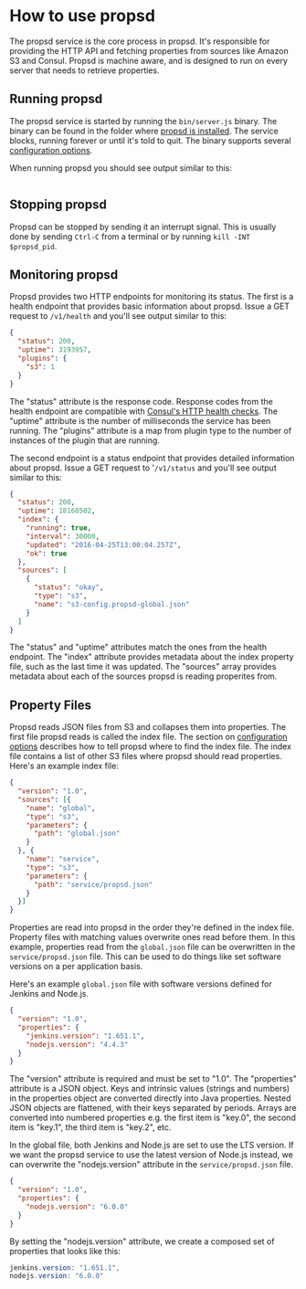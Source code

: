 # How to use propsd #

The propsd service is the core process in propsd. It's responsible for
providing the HTTP API and fetching properties from sources like Amazon S3 and
Consul. Propsd is machine aware, and is designed to run on every server that
needs to retrieve properties.

## Running propsd ##

The propsd service is started by running the `bin/server.js` binary. The binary
can be found in the folder where [propsd is installed][installation]. The
service blocks, running forever or until it's told to quit. The binary supports
several [configuration options][configuration].

When running propsd you should see output similar to this:

~~~text
~~~

## Stopping propsd ##

Propsd can be stopped by sending it an interrupt signal. This is usually done
by sending `Ctrl-C` from a terminal or by running `kill -INT $propsd_pid`.

## Monitoring propsd ##

Propsd provides two HTTP endpoints for monitoring its status. The first is
a health endpoint that provides basic information about propsd. Issue a GET
request to `/v1/health` and you'll see output similar to this:

~~~json
{
  "status": 200,
  "uptime": 3193957,
  "plugins": {
    "s3": 1
  }
}
~~~

The "status" attribute is the response code. Response codes from the health
endpoint are compatible with [Consul's HTTP health checks][consul]. The
"uptime" attribute is the number of milliseconds the service has been running.
The "plugins" attribute is a map from plugin type to the number of instances of
the plugin that are running.

The second endpoint is a status endpoint that provides detailed information
about propsd. Issue a GET request to '`/v1/status` and you'll see output
similar to this:

~~~json
{
  "status": 200,
  "uptime": 18160502,
  "index": {
    "running": true,
    "interval": 30000,
    "updated": "2016-04-25T13:00:04.257Z",
    "ok": true
  },
  "sources": [
    {
      "status": "okay",
      "type": "s3",
      "name": "s3-config.propsd-global.json"
    }
  ]
}
~~~

The "status" and "uptime" attributes match the ones from the health endpoint.
The "index" attribute provides metadata about the index property file, such as
the last time it was updated. The "sources" array provides metadata about each
of the sources propsd is reading properites from.

## Property Files ##

Propsd reads JSON files from S3 and collapses them into properties. The first
file propsd reads is called the index file. The section on [configuration
options][configuration] describes how to tell propsd where to find the index
file. The index file contains a list of other S3 files where propsd should read
properties. Here's an example index file:

~~~json
{
  "version": "1.0",
  "sources": [{
    "name": "global",
    "type": "s3",
    "parameters": {
      "path": "global.json"
    }
  }, {
    "name": "service",
    "type": "s3",
    "parameters": {
      "path": "service/propsd.json"
    }
  }]
}
~~~

Properties are read into propsd in the order they're defined in the index file.
Property files with matching values overwrite ones read before them. In this
example, properties read from the `global.json` file can be overwritten in
the `service/propsd.json` file. This can be used to do things like set software
versions on a per application basis.

Here's an example `global.json` file with software versions defined for Jenkins
and Node.js.

~~~json
{
  "version": "1.0",
  "properties": {
    "jenkins.version": "1.651.1",
    "nodejs.version": "4.4.3"
  }
}
~~~

The "version" attribute is required and must be set to "1.0". The "properties"
attribute is a JSON object. Keys and intrinsic values (strings and numbers) in
the properties object are converted directly into Java properties. Nested JSON
objects are flattened, with their keys separated by periods. Arrays are
converted into numbered properties e.g. the first item is "key.0", the second
item is "key.1", the third item is "key.2", etc.

In the global file, both Jenkins and Node.js are set to use the LTS version. If
we want the propsd service to use the latest version of Node.js instead, we
can overwrite the "nodejs.version" attribute in the `service/propsd.json` file.

~~~json
{
  "version": "1.0",
  "properties": {
    "nodejs.version": "6.0.0"
  }
}
~~~

By setting the "nodejs.version" attribute, we create a composed set of
properties that looks like this:

~~~java
jenkins.version: "1.651.1",
nodejs.version: "6.0.0"
~~~


[installation]: "./installation.md"
[configuration]: "./configuration.md"
[consul]: https://www.consul.io/docs/agent/checks.html

